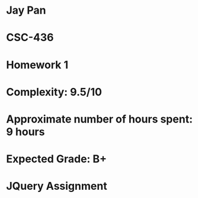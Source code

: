 # Jay Pan
# CSC-436
# Homework 1
# Complexity: 9.5/10
# Approximate number of hours spent: 9 hours
# Expected Grade: B+
# JQuery Assignment
